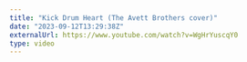 ```yaml
---
title: "Kick Drum Heart (The Avett Brothers cover)"
date: "2023-09-12T13:29:38Z"
externalUrl: https://www.youtube.com/watch?v=WgHrYuscqY0
type: video
---
```

